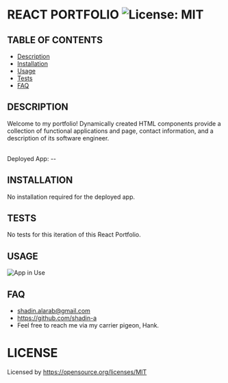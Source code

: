  # REACT PORTFOLIO ![License: MIT](https://img.shields.io/badge/License-MIT-yellow.svg)

  ## TABLE OF CONTENTS
  * [Description](#description)
  * [Installation](#installation)
  * [Usage](#usage)
  * [Tests](#tests)
  * [FAQ](#faq)


  ## DESCRIPTION
 Welcome to my portfolio! Dynamically created HTML components provide a collection of functional applications and page, contact information, and a description of its software engineer. 

  </br> Deployed App: --

  ## INSTALLATION
No installation required for the deployed app. 
  ## TESTS
No tests for this iteration of this React Portfolio.

  ## USAGE
 
  ![App in Use](--)

  ## FAQ
  * shadin.alarab@gmail.com
  * https://github.com/shadin-a
  * Feel free to reach me via my carrier pigeon, Hank.

  # LICENSE
  
  Licensed by https://opensource.org/licenses/MIT

